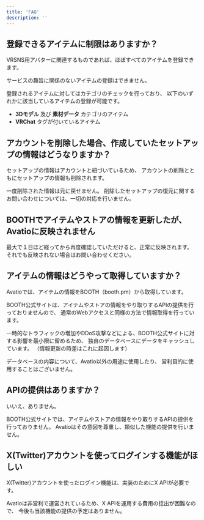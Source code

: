 ```yaml
---
title: 'FAQ'
description: ''
---
```


## 登録できるアイテムに制限はありますか？

VRSNS用アバターに関連するものであれば、ほぼすべてのアイテムを登録できます。

サービスの趣旨に関係のないアイテムの登録はできません。

登録されるアイテムに対してはカテゴリのチェックを行っており、
以下のいずれかに該当しているアイテムの登録が可能です。

- **3Dモデル** 及び **素材データ** カテゴリのアイテム
- **VRChat** タグが付いているアイテム

## アカウントを削除した場合、作成していたセットアップの情報はどうなりますか？

セットアップの情報はアカウントと紐づいているため、
アカウントの削除とともにセットアップの情報も削除されます。

一度削除された情報は元に戻せません。
削除したセットアップの復元に関するお問い合わせについては、一切の対応を行いません。

## BOOTHでアイテムやストアの情報を更新したが、Avatioに反映されません

最大で１日ほど経ってから再度確認していただけると、正常に反映されます。
それでも反映されない場合はお問い合わせください。

## アイテムの情報はどうやって取得していますか？

Avatioでは、アイテムの情報をBOOTH（booth.pm）から取得しています。

BOOTH公式サイトは、アイテムやストアの情報をやり取りするAPIの提供を行っておりませんので、
通常のWebアクセスと同様の方法で情報取得を行っています。

一時的なトラフィックの増加やDDoS攻撃などによる、BOOTH公式サイトに対する影響を最小限に留めるため、
独自のデータベースにデータをキャッシュしています。
（情報更新の時差はこれに起因します）

データベースの内容について、Avatio以外の用途に使用したり、
営利目的に使用することはございません。

## APIの提供はありますか？

いいえ、ありません。

BOOTH公式サイトでは、アイテムやストアの情報をやり取りするAPIの提供を行っておりません。
Avatioはその意図を尊重し、類似した機能の提供を行いません。

## X(Twitter)アカウントを使ってログインする機能がほしい

X(Twitter)アカウントを使ったログイン機能は、実装のためにX APIが必要です。

Avatioは非営利で運営されているため、X APIを運用する費用の捻出が困難なので、
今後も当該機能の提供の予定はありません。
